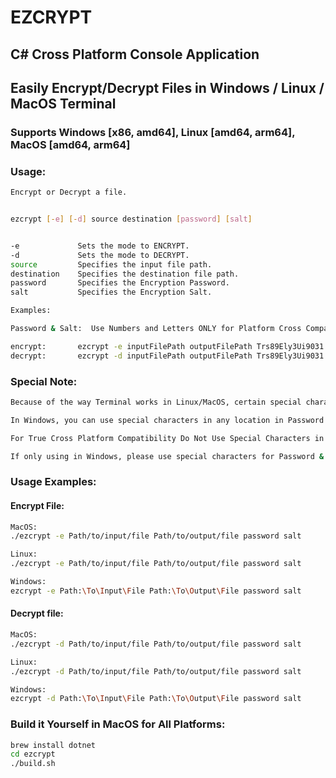 # EZCRYPT


## C# Cross Platform Console Application 


## Easily Encrypt/Decrypt Files in Windows / Linux / MacOS Terminal


### Supports Windows [x86, amd64], Linux [amd64, arm64], MacOS [amd64, arm64]


### Usage:

```sh
Encrypt or Decrypt a file.


ezcrypt [-e] [-d] source destination [password] [salt]


-e             Sets the mode to ENCRYPT.
-d             Sets the mode to DECRYPT.
source         Specifies the input file path.
destination    Specifies the destination file path.
password       Specifies the Encryption Password.
salt           Specifies the Encryption Salt.

Examples:

Password & Salt:  Use Numbers and Letters ONLY for Platform Cross Compatibility

encrypt:       ezcrypt -e inputFilePath outputFilePath Trs89Ely3Ui9031 89073ey38Y6uwq90bn
decrypt:       ezcrypt -d inputFilePath outputFilePath Trs89Ely3Ui9031 89073ey38Y6uwq90bn
```

### Special Note:

```sh
Because of the way Terminal works in Linux/MacOS, certain special characters cause issues in Password & Salt.

In Windows, you can use special characters in any location in Password & Salt with No Issues.

For True Cross Platform Compatibility Do Not Use Special Characters in Password & Salt.

If only using in Windows, please use special characters for Password & Salt
```

### Usage Examples:


#### Encrypt File:

```sh
MacOS:
./ezcrypt -e Path/to/input/file Path/to/output/file password salt

Linux:
./ezcrypt -e Path/to/input/file Path/to/output/file password salt

Windows:
ezcrypt -e Path:\To\Input\File Path:\To\Output\File password salt
```

#### Decrypt file:

```sh
MacOS:
./ezcrypt -d Path/to/input/file Path/to/output/file password salt

Linux:
./ezcrypt -d Path/to/input/file Path/to/output/file password salt

Windows:
ezcrypt -d Path:\To\Input\File Path:\To\Output\File password salt
```


### Build it Yourself in MacOS for All Platforms:

```sh
brew install dotnet
cd ezcrypt
./build.sh
```
